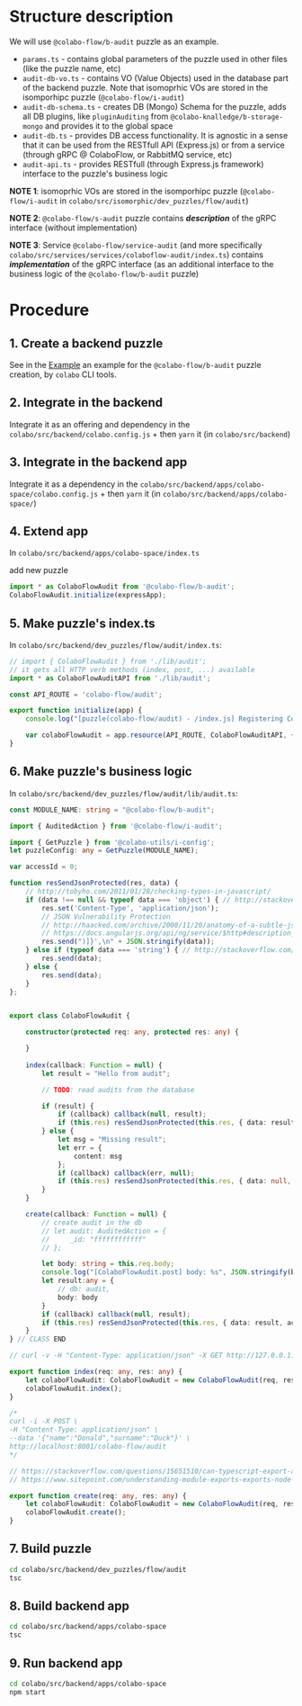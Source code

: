 # Structure description

We will use `@colabo-flow/b-audit` puzzle as an example.

+ `params.ts` - contains global parameters of the puzzle used in other files (like the puzzle name, etc)
+ `audit-db-vo.ts` - contains VO (Value Objects) used in the database part of the backend puzzle. Note that isomoprhic VOs are stored in the isomporhipc puzzle (`@colabo-flow/i-audit`)
+ `audit-db-schema.ts` - creates DB (Mongo) Schema for the puzzle, adds all DB plugins, like `pluginAuditing` from `@colabo-knalledge/b-storage-mongo` and provides it to the global space
+ `audit-db.ts` - provides DB access functionality. It is agnostic in a sense that it can be used from the RESTfull API (Express.js) or from a service (through gRPC @ ColaboFlow, or RabbitMQ service, etc)
+ `audit-api.ts` - provides RESTfull (through Express.js framework) interface to the puzzle's business logic

**NOTE 1**: isomoprhic VOs are stored in the isomporhipc puzzle (`@colabo-flow/i-audit` in `colabo/src/isomorphic/dev_puzzles/flow/audit`)

**NOTE 2**: `@colabo-flow/s-audit` puzzle contains ***description*** of the gRPC interface (without implementation)

**NOTE 3**: Service `@colabo-flow/service-audit` (and more specifically `colabo/src/services/services/colaboflow-audit/index.ts`) contains ***implementation*** of the gRPC interface (as an additional interface to the business logic of the `@colabo-flow/b-audit` puzzle)

# Procedure

## 1. Create a backend puzzle

See in the [Example](colabo/src/tools/EXAMPLES.md) an example for the `@colabo-flow/b-audit` puzzle creation, by `colabo` CLI tools.

## 2. Integrate in the backend

Integrate it as an offering and dependency in the `colabo/src/backend/colabo.config.js`
    + then `yarn` it (in `colabo/src/backend`)

## 3. Integrate in the backend app

Integrate it as a dependency in the `colabo/src/backend/apps/colabo-space/colabo.config.js`
    + then `yarn` it (in `colabo/src/backend/apps/colabo-space/`)

## 4. Extend app

In `colabo/src/backend/apps/colabo-space/index.ts`

add new puzzle

```ts
import * as ColaboFlowAudit from '@colabo-flow/b-audit';
ColaboFlowAudit.initialize(expressApp);
``` 

## 5. Make puzzle's index.ts

In `colabo/src/backend/dev_puzzles/flow/audit/index.ts`:

```ts
// import { ColaboFlowAudit } from './lib/audit';
// it gets all HTTP verb methods (index, post, ...) available
import * as ColaboFlowAuditAPI from './lib/audit';

const API_ROUTE = 'colabo-flow/audit';

export function initialize(app) {
    console.log("[puzzle(colabo-flow/audit) - /index.js] Registering ColaboFlow Audit API to: %s", API_ROUTE);

    var colaboFlowAudit = app.resource(API_ROUTE, ColaboFlowAuditAPI, { id: 'type?/:actionType?/:searchParam?' });
}
```

## 6. Make puzzle's business logic

In `colabo/src/backend/dev_puzzles/flow/audit/lib/audit.ts`:

```ts
const MODULE_NAME: string = "@colabo-flow/b-audit";

import { AuditedAction } from '@colabo-flow/i-audit';

import { GetPuzzle } from '@colabo-utils/i-config';
let puzzleConfig: any = GetPuzzle(MODULE_NAME);

var accessId = 0;

function resSendJsonProtected(res, data) {
    // http://tobyho.com/2011/01/28/checking-types-in-javascript/
    if (data !== null && typeof data === 'object') { // http://stackoverflow.com/questions/8511281/check-if-a-variable-is-an-object-in-javascript
        res.set('Content-Type', 'application/json');
        // JSON Vulnerability Protection
        // http://haacked.com/archive/2008/11/20/anatomy-of-a-subtle-json-vulnerability.aspx/
        // https://docs.angularjs.org/api/ng/service/$http#description_security-considerations_cross-site-request-forgery-protection
        res.send(")]}',\n" + JSON.stringify(data));
    } else if (typeof data === 'string') { // http://stackoverflow.com/questions/4059147/check-if-a-variable-is-a-string
        res.send(data);
    } else {
        res.send(data);
    }
};


export class ColaboFlowAudit {

    constructor(protected req: any, protected res: any) {

    }
    
    index(callback: Function = null) {
        let result = "Hello from audit";

        // TODO: read audits from the database

        if (result) {
            if (callback) callback(null, result);
            if (this.res) resSendJsonProtected(this.res, { data: result, accessId: accessId, success: true });
        } else {
            let msg = "Missing result";
            let err = {
                content: msg
            };
            if (callback) callback(err, null);
            if (this.res) resSendJsonProtected(this.res, { data: null, accessId: accessId, success: false, msg: msg });
        }
    }

    create(callback: Function = null) {
        // create audit in the db
        // let audit: AuditedAction = {
        //     _id: "ffffffffffff"
        // };

        let body: string = this.req.body;
        console.log("[ColaboFlowAudit.post] body: %s", JSON.stringify(body));
        let result:any = {
            // db: audit,
            body: body
        }
        if (callback) callback(null, result);
        if (this.res) resSendJsonProtected(this.res, { data: result, accessId: accessId, success: true });
    }
} // CLASS END

// curl -v -H "Content-Type: application/json" -X GET http://127.0.0.1:8001/colabo-flow/audit/type-right/action-single/test1.json

export function index(req: any, res: any) {
    let colaboFlowAudit: ColaboFlowAudit = new ColaboFlowAudit(req, res);
    colaboFlowAudit.index();
}

/*
curl -i -X POST \
-H "Content-Type: application/json" \
--data '{"name":"Donald","surname":"Duck"}' \
http://localhost:8001/colabo-flow/audit
*/

// https://stackoverflow.com/questions/15651510/can-typescript-export-a-function
// https://www.sitepoint.com/understanding-module-exports-exports-node-js/

export function create(req: any, res: any) {
    let colaboFlowAudit: ColaboFlowAudit = new ColaboFlowAudit(req, res);
    colaboFlowAudit.create();
}
```

## 7. Build puzzle

```sh
cd colabo/src/backend/dev_puzzles/flow/audit
tsc
```

## 8. Build backend app

```sh
cd colabo/src/backend/apps/colabo-space
tsc
```

## 9. Run backend app

```sh
cd colabo/src/backend/apps/colabo-space
npm start
```